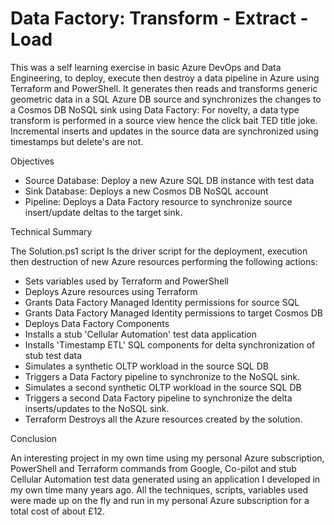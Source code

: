 # Data Factory: Transform - Extract - Load
This was a self learning exercise in basic Azure DevOps and Data Engineering, to deploy, execute then destroy a data pipeline in Azure using Terraform and PowerShell. It generates then reads and transforms generic geometric data in a SQL Azure DB source and synchronizes the changes to a Cosmos DB NoSQL sink using Data Factory: For novelty, a data type transform is performed in a source view hence the click bait TED title joke. Incremental inserts and updates in the source data are synchronized using timestamps but delete's are not. 

Objectives

 - Source Database: Deploy a new Azure SQL DB instance with test data
 - Sink Database: Deploys a new Cosmos DB NoSQL account
 - Pipeline: Deploys a Data Factory resource to synchronize source insert/update deltas to the target sink.

Technical Summary 

The Solution.ps1 script Is the driver script for the deployment, execution then destruction of new Azure resources performing the following actions:
 - Sets variables used by Terraform and PowerShell
 - Deploys Azure resources using Terraform
 - Grants Data Factory Managed Identity permissions for source SQL
 - Grants Data Factory Managed Identity permissions to target Cosmos DB
 - Deploys Data Factory Components
 - Installs a stub 'Cellular Automation' test data application 
 - Installs 'Timestamp ETL' SQL components for delta synchronization of stub test data 
 - Simulates a synthetic OLTP workload in the source SQL DB
 - Triggers a Data Factory pipeline to synchronize to the NoSQL sink.
 - Simulates a second synthetic OLTP workload in the source SQL DB
 - Triggers a second Data Factory pipeline to synchronize the delta inserts/updates to the NoSQL sink.
 - Terraform Destroys all the Azure resources created by the solution.

Conclusion

An interesting project in my own time using my personal Azure subscription, PowerShell and Terraform commands from Google, Co-pilot and stub Cellular Automation test data generated using an application I developed in my own time many years ago. All the techniques, scripts, variables used were made up on the fly and run in my personal Azure subscription for a total cost of about £12. 
